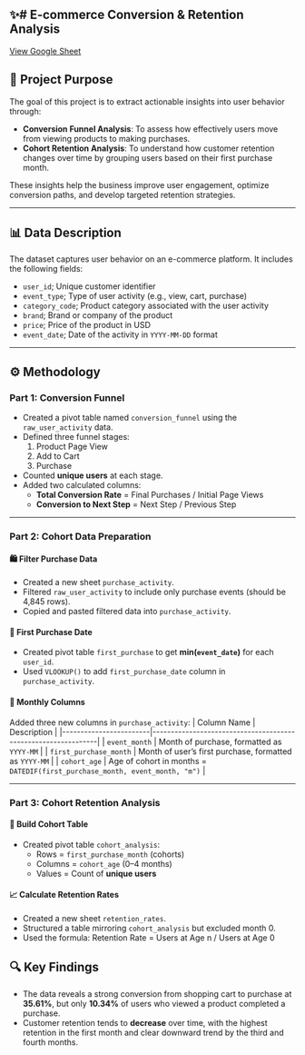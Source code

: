 ## ✨# E-commerce Conversion & Retention Analysis
[View Google Sheet](https://docs.google.com/spreadsheets/d/1CKlvxyl5aS4Dsx1KHylFeEcdlUktrAPrUdZDe0GHd8Y/edit?gid=868644233#gid=868644233)

## 🎯 Project Purpose

The goal of this project is to extract actionable insights into user behavior through:

- **Conversion Funnel Analysis**: To assess how effectively users move from viewing products to making purchases.
- **Cohort Retention Analysis**: To understand how customer retention changes over time by grouping users based on their first purchase month.

These insights help the business improve user engagement, optimize conversion paths, and develop targeted retention strategies.

---

## 📊 Data Description

The dataset captures user behavior on an e-commerce platform. It includes the following fields:

- `user_id`; Unique customer identifier                                   
- `event_type`; Type of user activity (e.g., view, cart, purchase)
- `category_code`; Product category associated with the user activity 
- `brand`; Brand or company of the product   
- `price`; Price of the product in USD                
- `event_date`; Date of the activity in `YYYY-MM-DD` format             

---

## ⚙️ Methodology

### Part 1: Conversion Funnel

- Created a pivot table named `conversion_funnel` using the `raw_user_activity` data.
- Defined three funnel stages:
  1. Product Page View
  2. Add to Cart
  3. Purchase
- Counted **unique users** at each stage.
- Added two calculated columns:
  - **Total Conversion Rate** = Final Purchases / Initial Page Views
  - **Conversion to Next Step** = Next Step / Previous Step

---

### Part 2: Cohort Data Preparation

#### 🛍️ Filter Purchase Data
- Created a new sheet `purchase_activity`.
- Filtered `raw_user_activity` to include only purchase events (should be 4,845 rows).
- Copied and pasted filtered data into `purchase_activity`.

#### 📅 First Purchase Date
- Created pivot table `first_purchase` to get **min(`event_date`)** for each `user_id`.
- Used `VLOOKUP()` to add `first_purchase_date` column in `purchase_activity`.

#### 📆 Monthly Columns
Added three new columns in `purchase_activity`:
| Column Name           | Description                                                   |
|------------------------|---------------------------------------------------------------|
| `event_month`          | Month of purchase, formatted as `YYYY-MM`                    |
| `first_purchase_month` | Month of user’s first purchase, formatted as `YYYY-MM`       |
| `cohort_age`           | Age of cohort in months = `DATEDIF(first_purchase_month, event_month, "m")` |

---

### Part 3: Cohort Retention Analysis

#### 👥 Build Cohort Table
- Created pivot table `cohort_analysis`:
  - Rows = `first_purchase_month` (cohorts)
  - Columns = `cohort_age` (0–4 months)
  - Values = Count of **unique users**

#### 📈 Calculate Retention Rates
- Created a new sheet `retention_rates`.
- Structured a table mirroring `cohort_analysis` but excluded month 0.
- Used the formula: Retention Rate = Users at Age n / Users at Age 0

## 🔍 Key Findings
- The data reveals a strong conversion from shopping cart to purchase at **35.61%**, but only **10.34%** of users who viewed a product completed a purchase. 
- Customer retention tends to **decrease** over time, with the highest retention in the first month and clear downward trend by the third and fourth months. 
